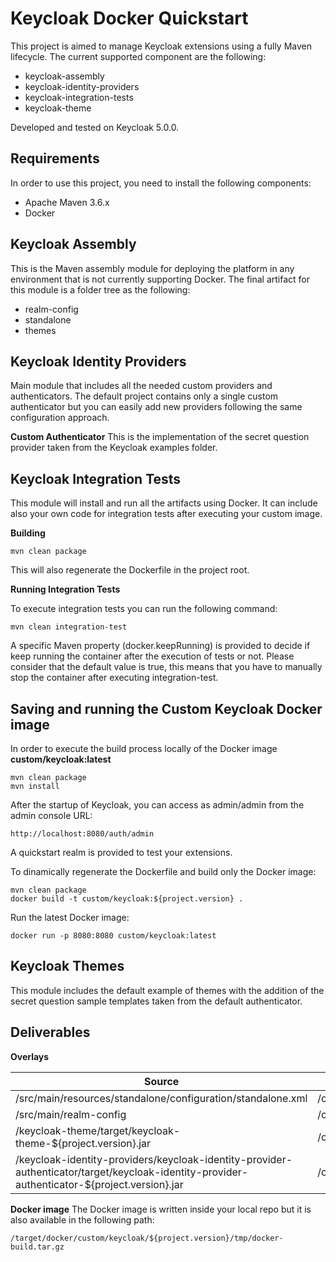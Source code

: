 # Keycloak Docker Quickstart
This project is aimed to manage Keycloak extensions using a fully Maven lifecycle.
The current supported component are the following:

*  keycloak-assembly
*  keycloak-identity-providers
*  keycloak-integration-tests
*  keycloak-theme

Developed and tested on Keycloak 5.0.0.

## Requirements
In order to use this project, you need to install the following components:

* Apache Maven 3.6.x
* Docker


## Keycloak Assembly
This is the Maven assembly module for deploying the platform in any environment that is not currently supporting Docker.
The final artifact for this module is a folder tree as the following:

* realm-config
* standalone
* themes

## Keycloak Identity Providers
Main module that includes all the needed custom providers and authenticators.
The default project contains only a single custom authenticator but you can easily add new providers following the same configuration approach.

**Custom Authenticator**
This is the implementation of the secret question provider taken from the Keycloak examples folder.

## Keycloak Integration Tests
This module will install and run all the artifacts using Docker.
It can include also your own code for integration tests after executing your custom image.

**Building**
```
mvn clean package
```

This will also regenerate the Dockerfile in the project root.

**Running Integration Tests**

To execute integration tests you can run the following command:

```
mvn clean integration-test
```

A specific Maven property (docker.keepRunning) is provided to decide if keep running the container after the execution of tests or not.
Please consider that the default value is true, this means that you have to manually stop the container after executing integration-test.


## Saving and running the Custom Keycloak Docker image
In order to execute the build process locally of the Docker image **custom/keycloak:latest**
```
mvn clean package
mvn install
```

After the startup of Keycloak, you can access as admin/admin from the admin console URL:
```
http://localhost:8080/auth/admin
```

A quickstart realm is provided to test your extensions.

To dinamically regenerate the Dockerfile and build only the Docker image:
```
mvn clean package
docker build -t custom/keycloak:${project.version} .
```

Run the latest Docker image:

```
docker run -p 8080:8080 custom/keycloak:latest
```

## Keycloak Themes
This module includes the default example of themes with the addition of the secret question sample templates taken from the default authenticator.

## Deliverables

**Overlays**

| Source | Target deployment | Artifact |
| -------- | -------- | -------- |
| /src/main/resources/standalone/configuration/standalone.xml | /opt/jboss/keycloak/standalone/configuration/standalone.xml | XML |
| /src/main/realm-config | /opt/jboss/keycloak/realm-config | Folder |
| /keycloak-theme/target/keycloak-theme-${project.version}.jar | /opt/jboss/keycloak/standalone/deployments | JAR |
| /keycloak-identity-providers/keycloak-identity-provider-authenticator/target/keycloak-identity-provider-authenticator-${project.version}.jar | /opt/jboss/keycloak/standalone/deployments | JAR |

**Docker image**
The Docker image is written inside your local repo but it is also available in the following path:

```
/target/docker/custom/keycloak/${project.version}/tmp/docker-build.tar.gz
```

